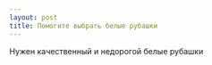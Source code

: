 ```yaml
---
layout: post 
title: Помогите выбрать белые рубашки 
--- 
```

Нужен качественный и недорогой белые рубашки